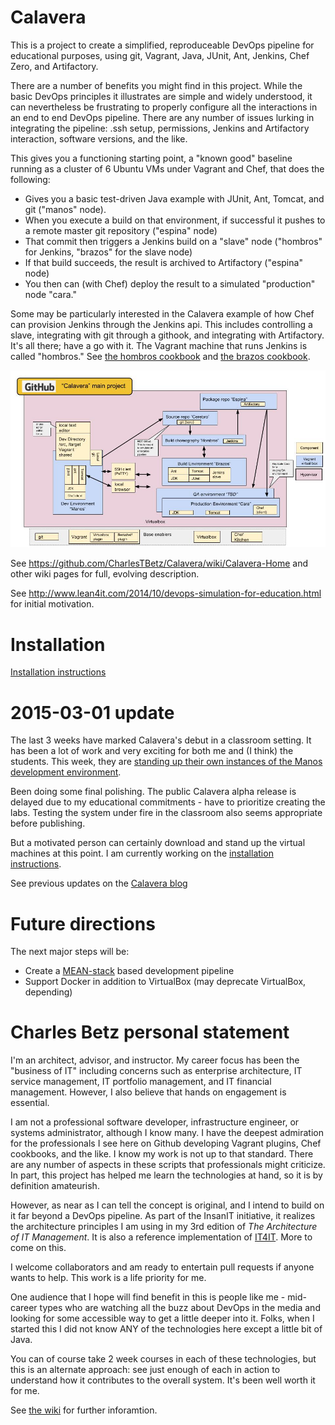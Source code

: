 Calavera
========

This is a project to create a simplified, reproduceable DevOps pipeline for educational purposes, using git, Vagrant, Java, JUnit, Ant, Jenkins, Chef Zero, and Artifactory.

There are a number of benefits you might find in this project. While the basic DevOps principles it illustrates are simple and widely understood, it can nevertheless be frustrating to properly configure all the interactions in an end to end DevOps pipeline. There are any number of issues lurking in integrating the pipeline: .ssh setup, permissions, Jenkins and Artifactory interaction, software versions, and the like.


This gives you a functioning starting point, a "known good" baseline running as a cluster of 6 Ubuntu VMs under Vagrant and Chef, that does the following:

* Gives you a basic test-driven Java example with JUnit, Ant, Tomcat, and git ("manos" node).
* When you execute a build on that environment, if successful it pushes to a remote master git repository ("espina" node)
* That commit then triggers a Jenkins build on a "slave" node ("hombros" for Jenkins, "brazos" for the slave node)
* If that build succeeds, the result is archived to Artifactory ("espina" node)
* You then can (with Chef) deploy the result to a simulated "production" node "cara."

Some may be particularly interested in the Calavera example of how Chef can provision Jenkins through the Jenkins api. This includes controlling a slave, integrating with git through a githook, and integrating with Artifactory. It's all there; have a go with it. The Vagrant machine that runs Jenkins is called "hombros." See [the hombros cookbook](https://github.com/CharlesTBetz/Calavera/blob/master/cookbooks/hombros) and [the brazos cookbook](https://github.com/CharlesTBetz/Calavera/blob/master/cookbooks/brazos).

![](https://github.com/CharlesTBetz/Calavera/blob/master/docs/img/CalaveraArchitecture.jpg)

See https://github.com/CharlesTBetz/Calavera/wiki/Calavera-Home and other wiki pages for full, evolving description.

See http://www.lean4it.com/2014/10/devops-simulation-for-education.html for initial motivation.

Installation
==

[Installation instructions](https://github.com/CharlesTBetz/Calavera/blob/master/docs/Installation.md)


2015-03-01 update
==
The last 3 weeks have marked Calavera's debut in a classroom setting. It has been a lot of work and very exciting for both me and (I think) the students. This week, they are [standing up their own instances of the Manos development environment](https://github.com/StThomas-SEIS660/Lab-04/blob/master/Lab-04-inststructions.md).

Been doing some final polishing. The public Calavera alpha release is delayed due to my educational commitments - have to prioritize creating the labs. Testing the system under fire in the classroom also seems appropriate before publishing.

But a motivated person can certainly download and stand up the virtual machines at this point. I am currently working on the [installation instructions](https://github.com/CharlesTBetz/Calavera/blob/master/docs/Installation.md).

See previous updates on the [Calavera blog](https://github.com/CharlesTBetz/Calavera/wiki/Calavera-Blog)

Future directions
==
The next major steps will be:
* Create a [MEAN-stack](http://en.wikipedia.org/wiki/MEAN) based development pipeline
* Support Docker in addition to VirtualBox (may deprecate VirtualBox, depending)

Charles Betz personal statement
==

I'm an architect, advisor, and instructor. My career focus has been the "business of IT" including concerns such as enterprise architecture, IT service management, IT portfolio management, and IT financial management. However, I also believe that hands on engagement is essential.

I am not a professional software developer, infrastructure engineer, or systems administrator, although I know many. I have the deepest admiration for the professionals I see here on Github developing Vagrant plugins, Chef cookbooks, and the like. I know my work is not up to that standard. There are any number of aspects in these scripts that professionals might criticize. In part, this project has helped me learn the technologies at hand, so it is by definition amateurish.

However, as near as I can tell the concept is original, and I intend to build on it far beyond a DevOps pipeline. As part of the InsanIT initiative, it realizes the architecture principles I am using in my 3rd edition of *The Architecture of IT Management*. It is also a reference implementation of [IT4IT](http://opengroup.org/it4it). More to come on this.

I welcome collaborators and am ready to entertain pull requests if anyone wants to help. This work is a life priority for me.

One audience that I hope will find benefit in this is people like me - mid-career types who are watching all the buzz about DevOps in the media and looking for some accessible way to get a little deeper into it. Folks, when I started this I did not know ANY of the technologies here except a little bit of Java.

You can of course take 2 week courses in each of these technologies, but this is an alternate approach: see just enough of each in action to understand how it contributes to the overall system. It's been well worth it for me.

See [the wiki](https://github.com/CharlesTBetz/Calavera/wiki) for further inforamtion.
